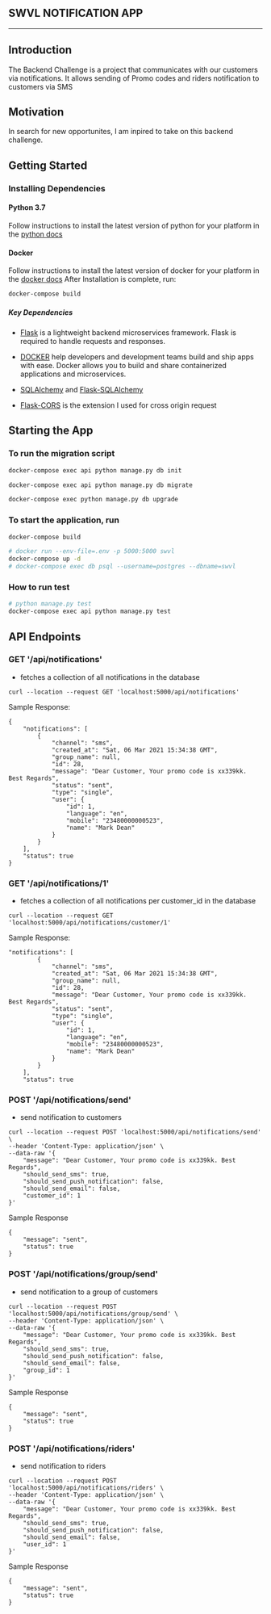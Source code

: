 ## SWVL NOTIFICATION APP
----

## Introduction
The Backend Challenge is a project that communicates with our customers via notifications. It allows sending of 
Promo codes and riders notification to customers via SMS


## Motivation
In search for new opportunites, I am inpired to take on this backend challenge.


## Getting Started
### Installing Dependencies
#### Python 3.7

Follow instructions to install the latest version of python for your platform in the [python docs](https://docs.python.org/3/using/unix.html#getting-and-installing-the-latest-version-of-python)

#### Docker
Follow instructions to install the latest version of docker for your platform in the [docker docs](https://docs.docker.com/install/)
After Installation is complete, run:
```bash
docker-compose build 
```

##### Key Dependencies

- [Flask](http://flask.pocoo.org/)  is a lightweight backend microservices framework. Flask is required to handle requests and responses.

- [DOCKER](https://www.docker.com/) help developers and development teams build and ship apps with ease. Docker allows you to build and share containerized applications and microservices. 

- [SQLAlchemy](https://www.sqlalchemy.org/) and [Flask-SQLAlchemy](https://flask-sqlalchemy.palletsprojects.com/en/2.x/)

- [Flask-CORS](https://flask-cors.readthedocs.io/en/latest/#) is the extension I used for cross origin request



## Starting the App
### To run the migration script
```bash
docker-compose exec api python manage.py db init
```
```bash
docker-compose exec api python manage.py db migrate
```
```bash
docker-compose exec python manage.py db upgrade
```

### To start the application, run
```bash
docker-compose build
```

```bash
# docker run --env-file=.env -p 5000:5000 swvl
docker-compose up -d
# docker-compose exec db psql --username=postgres --dbname=swvl
```

### How to run test
```bash
# python manage.py test
docker-compose exec api python manage.py test
```
<!-- OR
```bash
python -m unittest discover 
``` -->

## API Endpoints

### GET '/api/notifications'
* fetches a collection of all notifications in the database
```
curl --location --request GET 'localhost:5000/api/notifications'
```
Sample Response:
```
{
    "notifications": [
        {
            "channel": "sms",
            "created_at": "Sat, 06 Mar 2021 15:34:38 GMT",
            "group_name": null,
            "id": 28,
            "message": "Dear Customer, Your promo code is xx339kk. Best Regards",
            "status": "sent",
            "type": "single",
            "user": {
                "id": 1,
                "language": "en",
                "mobile": "23480000000523",
                "name": "Mark Dean"
            }
        }
    ],
    "status": true
}
```

### GET '/api/notifications/1'
* fetches a collection of all notifications per customer_id in the database
```
curl --location --request GET 'localhost:5000/api/notifications/customer/1'
```

Sample Response:

```
"notifications": [
        {
            "channel": "sms",
            "created_at": "Sat, 06 Mar 2021 15:34:38 GMT",
            "group_name": null,
            "id": 28,
            "message": "Dear Customer, Your promo code is xx339kk. Best Regards",
            "status": "sent",
            "type": "single",
            "user": {
                "id": 1,
                "language": "en",
                "mobile": "23480000000523",
                "name": "Mark Dean"
            }
        }
    ],
    "status": true
```

### POST '/api/notifications/send'
* send notification to customers
```
curl --location --request POST 'localhost:5000/api/notifications/send' \
--header 'Content-Type: application/json' \
--data-raw '{
    "message": "Dear Customer, Your promo code is xx339kk. Best Regards",
    "should_send_sms": true,
    "should_send_push_notification": false,
    "should_send_email": false,
    "customer_id": 1
}'
```
Sample Response

```
{
    "message": "sent",
    "status": true
}
```

### POST '/api/notifications/group/send'
* send notification to a group of customers
```
curl --location --request POST 'localhost:5000/api/notifications/group/send' \
--header 'Content-Type: application/json' \
--data-raw '{
    "message": "Dear Customer, Your promo code is xx339kk. Best Regards",
    "should_send_sms": true,
    "should_send_push_notification": false,
    "should_send_email": false,
    "group_id": 1
}'
```
Sample Response

```
{
    "message": "sent",
    "status": true
}
```

### POST '/api/notifications/riders'
* send notification to riders
```
curl --location --request POST 'localhost:5000/api/notifications/riders' \
--header 'Content-Type: application/json' \
--data-raw '{
    "message": "Dear Customer, Your promo code is xx339kk. Best Regards",
    "should_send_sms": true,
    "should_send_push_notification": false,
    "should_send_email": false,
    "user_id": 1
}'
```
Sample Response

```
{
    "message": "sent",
    "status": true
}
```


